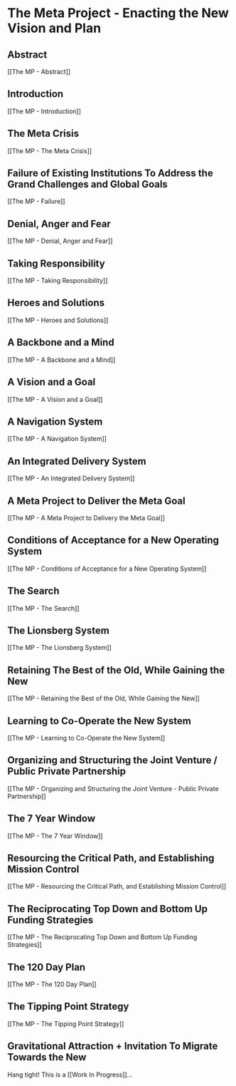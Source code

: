 # The Meta Project - Enacting the New Vision and Plan

## Abstract 

[[The MP - Abstract]] 

## Introduction

[[The MP - Introduction]] 

## The Meta Crisis

[[The MP - The Meta Crisis]] 

## Failure of Existing Institutions To Address the Grand Challenges and Global Goals

[[The MP - Failure]] 

## Denial, Anger and Fear 

[[The MP - Denial, Anger and Fear]]

## Taking Responsibility  

[[The MP - Taking Responsibility]] 

## Heroes and Solutions

[[The MP - Heroes and Solutions]] 

## A Backbone and a Mind

[[The MP - A Backbone and a Mind]]  

## A Vision and a Goal 

[[The MP - A Vision and a Goal]]  

## A Navigation System

[[The MP - A Navigation System]]  

## An Integrated Delivery System

[[The MP - An Integrated Delivery System]]  

## A Meta Project to Deliver the Meta Goal 

[[The MP - A Meta Project to Delivery the Meta Goal]]  

## Conditions of Acceptance for a New Operating System

[[The MP - Conditions of Acceptance for a New Operating System]]  

## The Search  

[[The MP - The Search]]  

## The Lionsberg System

[[The MP - The Lionsberg System]]  

## Retaining The Best of the Old, While Gaining the New 

[[The MP - Retaining the Best of the Old, While Gaining the New]]  

## Learning to Co-Operate the New System 

[[The MP - Learning to Co-Operate the New System]]  

## Organizing and Structuring the Joint Venture / Public Private Partnership

[[The MP - Organizing and Structuring the Joint Venture - Public Private Partnership]]  

## The 7 Year Window 

[[The MP - The 7 Year Window]]  

## Resourcing the Critical Path, and Establishing Mission Control  

[[The MP - Resourcing the Critical Path, and Establishing Mission Control]]  

## The Reciprocating Top Down and Bottom Up Funding Strategies 

[[The MP - The Reciprocating Top Down and Bottom Up Funding Strategies]]  

## The 120 Day Plan 

[[The MP - The 120 Day Plan]]  

## The Tipping Point Strategy 

[[The MP - The Tipping Point Strategy]]  

## Gravitational Attraction + Invitation To Migrate Towards the New 

Hang tight! This is a [[Work In Progress]]... 


